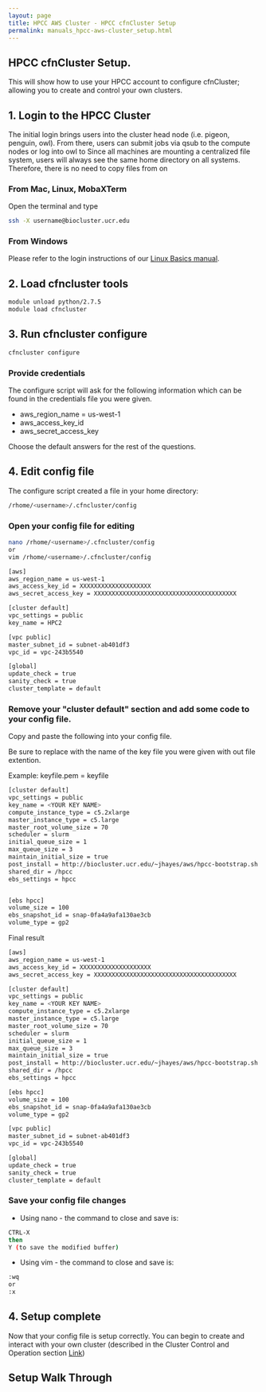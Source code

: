 ```yaml
---
layout: page
title: HPCC AWS Cluster - HPCC cfnCluster Setup 
permalink: manuals_hpcc-aws-cluster_setup.html
---
```


## HPCC cfnCluster Setup.
This will show how to use your HPCC account to configure cfnCluster; allowing you to create and control your own clusters.

## 1. Login to the HPCC Cluster
The initial login brings users into the cluster head node (i.e. pigeon, penguin, owl). From there, users can submit jobs via qsub to the compute nodes or log into owl to
Since all machines are mounting a centralized file system, users will always see the same home directory on all systems. Therefore, there is no need to copy files from on

### From Mac, Linux, MobaXTerm

Open the terminal and type

```bash
ssh -X username@biocluster.ucr.edu
```

### From Windows
Please refer to the login instructions of our [Linux Basics manual](manuals_linux-basics_intro.html#windows).


## 2. Load cfncluster tools

```bash
module unload python/2.7.5
module load cfncluster
```

## 3. Run cfncluster configure

```bash
cfncluster configure
```

### Provide credentials
The configure script will ask for the following information which can be found in the credentials file you were given.

* aws_region_name = us-west-1
* aws_access_key_id
* aws_secret_access_key

Choose the default answers for the rest of the questions.

## 4. Edit config file
The configure script created a file in your home directory:

```bash
/rhome/<username>/.cfncluster/config
```

### Open your config file for editing

```bash
nano /rhome/<username>/.cfncluster/config
or
vim /rhome/<username>/.cfncluster/config
```

```bash
[aws]
aws_region_name = us-west-1
aws_access_key_id = XXXXXXXXXXXXXXXXXXXX
aws_secret_access_key = XXXXXXXXXXXXXXXXXXXXXXXXXXXXXXXXXXXXXXXX 

[cluster default]
vpc_settings = public
key_name = HPC2

[vpc public]
master_subnet_id = subnet-ab401df3
vpc_id = vpc-243b5540

[global]
update_check = true
sanity_check = true
cluster_template = default
```

### Remove your "cluster default" section and add some code to your config file.

Copy and paste the following into your config file.

Be sure to replace <YOUR KEY NAME> with the name of the key file you were given with out file extention.

Example: keyfile.pem = keyfile


```bash
[cluster default]
vpc_settings = public
key_name = <YOUR KEY NAME>
compute_instance_type = c5.2xlarge
master_instance_type = c5.large
master_root_volume_size = 70
scheduler = slurm
initial_queue_size = 1
max_queue_size = 3
maintain_initial_size = true
post_install = http://biocluster.ucr.edu/~jhayes/aws/hpcc-bootstrap.sh
shared_dir = /hpcc
ebs_settings = hpcc


[ebs hpcc]
volume_size = 100
ebs_snapshot_id = snap-0fa4a9afa130ae3cb
volume_type = gp2

```

Final result

```bash
[aws]
aws_region_name = us-west-1
aws_access_key_id = XXXXXXXXXXXXXXXXXXXX
aws_secret_access_key = XXXXXXXXXXXXXXXXXXXXXXXXXXXXXXXXXXXXXXXX

[cluster default]
vpc_settings = public
key_name = <YOUR KEY NAME>
compute_instance_type = c5.2xlarge
master_instance_type = c5.large
master_root_volume_size = 70
scheduler = slurm
initial_queue_size = 1
max_queue_size = 3
maintain_initial_size = true
post_install = http://biocluster.ucr.edu/~jhayes/aws/hpcc-bootstrap.sh
shared_dir = /hpcc
ebs_settings = hpcc

[ebs hpcc]
volume_size = 100
ebs_snapshot_id = snap-0fa4a9afa130ae3cb
volume_type = gp2

[vpc public]
master_subnet_id = subnet-ab401df3
vpc_id = vpc-243b5540

[global]
update_check = true
sanity_check = true
cluster_template = default
```

### Save your config file changes
* Using nano - the command to close and save is:

```bash
CTRL-X
then
Y (to save the modified buffer)
```

* Using vim - the command to close and save is:

```bash
:wq
or
:x
```


## 4. Setup complete

Now that your config file is setup correctly. You can begin to create and interact with your own cluster (described in the Cluster Control and Operation section [Link](manuals_hpcc-aws-cluster_operation.html))

## Setup Walk Through

<script src="https://asciinema.org/a/Uh9030qKVHhSRICO42KsmzZz6.js" id="asciicast-Uh9030qKVHhSRICO42KsmzZz6" async data-autoplay="false" data-size="small" data-speed="3"></script>

